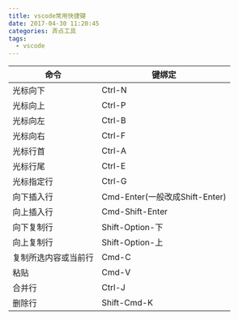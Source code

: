 ```yaml
---
title: vscode常用快捷键
date: 2017-04-30 11:20:45
categories: 弄点工具
tags:
  - vscode
---
```




| 命令         | 键绑定                        |
| ---------- | -------------------------- |
| 光标向下       | Ctrl-N                     |
| 光标向上       | Ctrl-P                     |
| 光标向左       | Ctrl-B                     |
| 光标向右       | Ctrl-F                     |
| 光标行首       | Ctrl-A                     |
| 光标行尾       | Ctrl-E                     |
| 光标指定行      | Ctrl-G                     |
| 向下插入行      | Cmd-Enter(一般改成Shift-Enter) |
| 向上插入行      | Cmd-Shift-Enter            |
| 向下复制行      | Shift-Option-下             |
| 向上复制行      | Shift-Option-上             |
| 复制所选内容或当前行 | Cmd-C                      |
| 粘贴         | Cmd-V                      |
| 合并行        | Ctrl-J                     |
| 删除行        | Shift-Cmd-K                |

